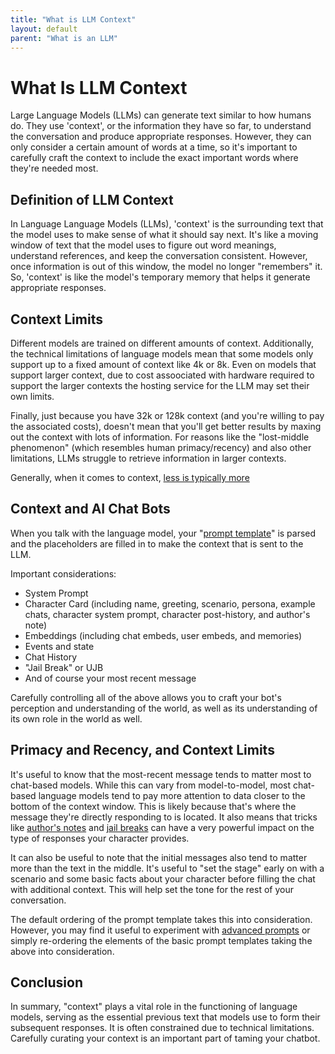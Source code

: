```yaml
---
title: "What is LLM Context"
layout: default
parent: "What is an LLM"
---
```

# What Is LLM Context

Large Language Models (LLMs) can generate text similar to how humans do. They use 'context', or the information they have so far, to understand the conversation and produce appropriate responses. However, they can only consider a certain amount of words at a time, so it's important to carefully craft the context to include the exact important words where they're needed most.

## Definition of LLM Context
In Language Language Models (LLMs), 'context' is the surrounding text that the model uses to make sense of what it should say next. It's like a moving window of text that the model uses to figure out word meanings, understand references, and keep the conversation consistent. However, once information is out of this window, the model no longer "remembers" it. So, 'context' is like the model's temporary memory that helps it generate appropriate responses.

## Context Limits
Different models are trained on different amounts of context.  Additionally, the technical limitations of language models mean that some models only support up to a fixed amount of context like 4k or 8k.  Even on models that support larger context, due to cost assoociated with hardware required to support the larger contexts the hosting service for the LLM may set their own limits.  

Finally, just because you have 32k or 128k context (and you're willing to pay the associated costs), doesn't mean that you'll get better results by maxing out the context with lots of information.  For reasons like the "lost-middle phenomenon" (which resembles human primacy/recency) and also other limitations, LLMs struggle to retrieve information in larger contexts.  

Generally, when it comes to context, [less is typically more](/docs/tips-tricks-and-troubleshooting/less-is-more)

## Context and AI Chat Bots 

When you talk with the language model, your "[prompt template](/docs/chat-settings/prompt-templates)" is parsed and the placeholders are filled in to make the context that is sent to the LLM.

Important considerations:

* System Prompt
* Character Card (including name, greeting, scenario, persona, example chats, character system prompt, character post-history, and author's note)
* Embeddings (including chat embeds, user embeds, and memories)
* Events and state
* Chat History 
* "Jail Break" or UJB
* And of course your most recent message

Carefully controlling all of the above allows you to craft your bot's perception and understanding of the world, as well as its understanding of its own role in the world as well.

## Primacy and Recency, and Context Limits

It's useful to know that the most-recent message tends to matter most to chat-based models.  While this can vary from model-to-model, most chat-based language models tend to pay more attention to data closer to the bottom of the context window.  This is likely because that's where the message they're directly responding to is located.  It also means that tricks like [author's notes](/docs/creating-a-character/authors-note) and [jail breaks](/docs/chat-settings/system-prompt-and-jail-breaks#jail-breaks) can have a very powerful impact on the type of responses your character provides.

It can also be useful to note that the initial messages also tend to matter more than the text in the middle.  It's useful to "set the stage" early on with a scenario and some basic facts about your character before filling the chat with additional context.  This will help set the tone for the rest of your conversation.

The default ordering of the prompt template takes this into consideration.  However, you may find it useful to experiment with [advanced prompts](/docs/chat-settings/prompt-templates#advanced-prompting) or simply re-ordering the elements of the basic prompt templates taking the above into consideration.

## Conclusion 
In summary, "context" plays a vital role in the functioning of language models, serving as the essential previous text that models use to form their subsequent responses.  It is often constrained due to technical limitations. Carefully curating your context is an important part of taming your chatbot.
